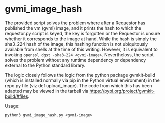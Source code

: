 # gvmi_image_hash

The provided script solves the problem where after a Requestor has published the vm (gvmi) image, and it prints the hash to which the requestor.py script is keyed, the key is forgotten or the Requestor is unsure whether it corresponds to the image at hand. While the hash is simply the sha3_224 hash of the image, this hashing function is not ubiquitously available from shells at the time of this writing. However, it is equivalent to invoking `openssl dgst -sha3-224 <gvmi-image>`. Nevertheloss, the script solves the problem without any runtime dependency or dependency external to the Python standard library.

The logic closely follows the logic from the python package gvmkit-build (which is installed normally via pip in the Python virtual environment) in the repo.py file (viz def upload_image). The code from which this has been adapted may be viewed in the tarbell via https://pypi.org/project/gvmkit-build/#files.

Usage:

`python3 gvmi_image_hash.py <gvmi-image>`


